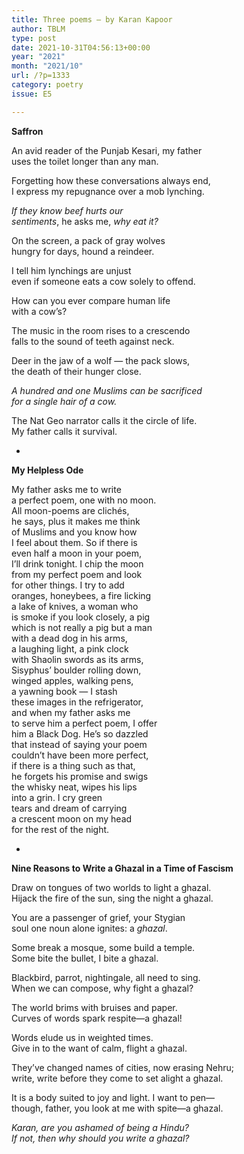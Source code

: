 ```yaml
---
title: Three poems – by Karan Kapoor
author: TBLM
type: post
date: 2021-10-31T04:56:13+00:00
year: "2021"
month: "2021/10"
url: /?p=1333
category: poetry
issue: E5

---
```

**Saffron**

An avid reader of the Punjab Kesari, my father  
uses the toilet longer than any man.

Forgetting how these conversations always end,  
I express my repugnance over a mob lynching.

_If they know beef hurts our  
sentiments_, he asks me, _why eat it?_

On the screen, a pack of gray wolves  
hungry for days, hound a reindeer.

I tell him lynchings are unjust  
even if someone eats a cow solely to offend.

How can you ever compare human life  
with a cow&#8217;s?

The music in the room rises to a crescendo  
falls to the sound of teeth against neck.

Deer in the jaw of a wolf — the pack slows,  
the death of their hunger close.

_A hundred and one Muslims can be sacrificed  
for a single hair of a cow._

The Nat Geo narrator calls it the circle of life.  
My father calls it survival.

*

**My Helpless Ode**

My father asks me to write  
a perfect poem, one with no moon.  
All moon-poems are clichés,  
he says, plus it makes me think  
of Muslims and you know how  
I feel about them. So if there is  
even half a moon in your poem,  
I&#8217;ll drink tonight. I chip the moon  
from my perfect poem and look  
for other things. I try to add  
oranges, honeybees, a fire licking  
a lake of knives, a woman who  
is smoke if you look closely, a pig  
which is not really a pig but a man  
with a dead dog in his arms,  
a laughing light, a pink clock  
with Shaolin swords as its arms,  
Sisyphus&#8217; boulder rolling down,  
winged apples, walking pens,  
a yawning book — I stash  
these images in the refrigerator,  
and when my father asks me  
to serve him a perfect poem, I offer  
him a Black Dog. He&#8217;s so dazzled  
that instead of saying your poem  
couldn&#8217;t have been more perfect,  
if there is a thing such as that,  
he forgets his promise and swigs  
the whisky neat, wipes his lips  
into a grin. I cry green  
tears and dream of carrying  
a crescent moon on my head  
for the rest of the night.

*

**Nine Reasons to Write a Ghazal in a Time of Fascism**

Draw on tongues of two worlds to light a ghazal.  
Hijack the fire of the sun, sing the night a ghazal.

You are a passenger of grief, your Stygian  
soul one noun alone ignites: a _ghazal_.

Some break a mosque, some build a temple.  
Some bite the bullet, I bite a ghazal.

Blackbird, parrot, nightingale, all need to sing.  
When we can compose, why fight a ghazal?

The world brims with bruises and paper.  
Curves of words spark respite—a ghazal!

Words elude us in weighted times.  
Give in to the want of calm, flight a ghazal.

They&#8217;ve changed names of cities, now erasing Nehru;  
write, write before they come to set alight a ghazal.

It is a body suited to joy and light. I want to pen—  
though, father, you look at me with spite—a ghazal.

_Karan, are you ashamed of being a Hindu?  
If not, then why should you write a ghazal?_
